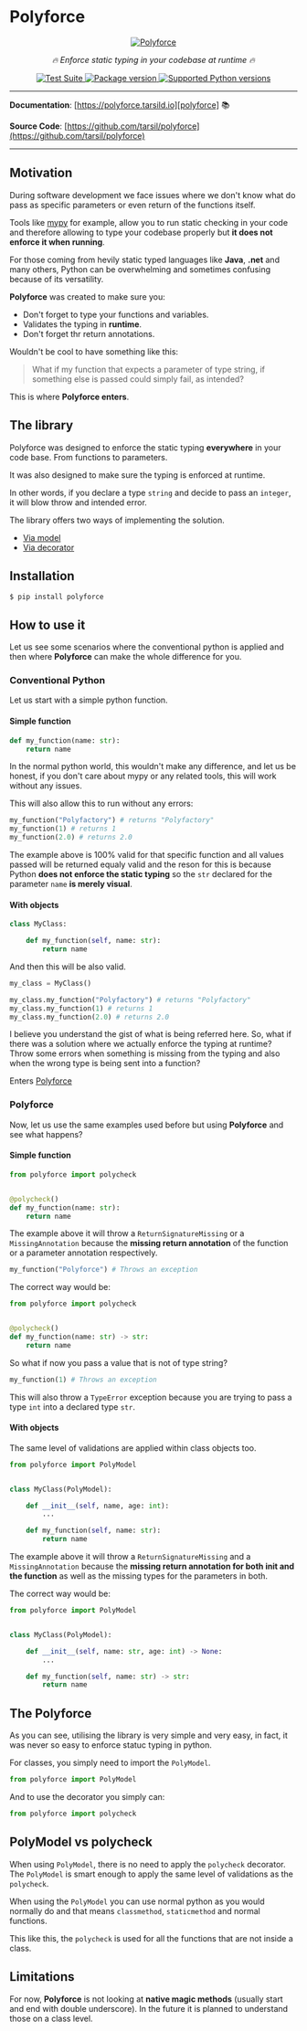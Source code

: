 # Polyforce

<p align="center">
  <a href="https://polyforce.tarsild.io"><img src="https://res.cloudinary.com/tarsild/image/upload/v1696959172/packages/polyforce/logo_pyynl9.png" alt='Polyforce'></a>
</p>

<p align="center">
    <em>🔥 Enforce static typing in your codebase at runtime 🔥</em>
</p>

<p align="center">
<a href="https://github.com/tarsil/polyforce/workflows/Test%20Suite/badge.svg?event=push&branch=main" target="_blank">
    <img src="https://github.com/tarsil/polyforce/workflows/Test%20Suite/badge.svg?event=push&branch=main" alt="Test Suite">
</a>

<a href="https://pypi.org/project/polyforce" target="_blank">
    <img src="https://img.shields.io/pypi/v/polyforce?color=%2334D058&label=pypi%20package" alt="Package version">
</a>

<a href="https://pypi.org/project/polyforce" target="_blank">
    <img src="https://img.shields.io/pypi/pyversions/polyforce.svg?color=%2334D058" alt="Supported Python versions">
</a>
</p>

---

**Documentation**: [https://polyforce.tarsild.io][polyforce] 📚

**Source Code**: [https://github.com/tarsil/polyforce](https://github.com/tarsil/polyforce)

---

## Motivation

During software development we face issues where we don't know what do pass as specific parameters
or even return of the functions itself.

Tools like [mypy][mypy] for example, allow you to run static checking in your code and therefore
allowing to type your codebase properly but **it does not enforce it when running**.

For those coming from hevily static typed languages like **Java**, **.net** and many others, Python
can be overwhelming and sometimes confusing because of its versatility.

**Polyforce** was created to make sure you:

* Don't forget to type your functions and variables.
* Validates the typing in **runtime**.
* Don't forget thr return annotations.

Wouldn't be cool to have something like this:

> What if my function that expects a parameter of type string, if something else is passed could
simply fail, as intended?

This is where **Polyforce enters**.

## The library

Polyforce was designed to enforce the static typing **everywhere** in your code base. From functions
to parameters.

It was also designed to make sure the typing is enforced at runtime.

In other words, if you declare a type `string` and decide to pass an `integer`, it will blow throw
and intended error.

The library offers two ways of implementing the solution.

* [Via model](./model.md)
* [Via decorator](./decorator.md)

## Installation

```shell
$ pip install polyforce
```

## How to use it

Let us see some scenarios where the conventional python is applied and then where **Polyforce**
can make the whole difference for you.

### Conventional Python

Let us start with a simple python function.

#### Simple function

```python
def my_function(name: str):
    return name
```

In the normal python world, this wouldn't make any difference, and let us be honest, if you don't care
about mypy or any related tools, this will work without any issues.

This will also allow this to run without any errors:

```python
my_function("Polyfactory") # returns "Polyfactory"
my_function(1) # returns 1
my_function(2.0) # returns 2.0
```

The example above is 100% valid for that specific function and all values passed will be returned
equaly valid and the reson for this is because Python **does not enforce the static typing** so
the `str` declared for the parameter `name` **is merely visual**.

#### With objects

```python
class MyClass:

    def my_function(self, name: str):
        return name
```

And then this will be also valid.

```python
my_class = MyClass()

my_class.my_function("Polyfactory") # returns "Polyfactory"
my_class.my_function(1) # returns 1
my_class.my_function(2.0) # returns 2.0
```

I believe you understand the gist of what is being referred here. So, what if there was a solution
where we actually enforce the typing at runtime? Throw some errors when something is missing from
the typing and also when the wrong type is being sent into a function?

Enters [Polyforce](#polyforce)

### Polyforce

Now, let us use the same examples used before but using **Polyforce** and see what happens?

#### Simple function

```python hl_lines="1"
from polyforce import polycheck


@polycheck()
def my_function(name: str):
    return name
```

The example above it will throw a `ReturnSignatureMissing` or a `MissingAnnotation`
because the **missing return annotation** of the function or a parameter annotation respectively.

```python
my_function("Polyforce") # Throws an exception
```

The correct way would be:

```python hl_lines="1 5"
from polyforce import polycheck


@polycheck()
def my_function(name: str) -> str:
    return name
```

So what if now you pass a value that is not of type string?

```python
my_function(1) # Throws an exception
```

This will also throw a `TypeError` exception because you are trying to pass a type `int` into a
declared type `str`.

#### With objects

The same level of validations are applied within class objects too.

```python hl_lines="1 4"
from polyforce import PolyModel


class MyClass(PolyModel):

    def __init__(self, name, age: int):
        ...

    def my_function(self, name: str):
        return name
```

The example above it will throw a `ReturnSignatureMissing` and a `MissingAnnotation`
because the **missing return annotation for both __init__ and the function** as well as the missing
types for the parameters in both.

The correct way would be:

```python hl_lines="1 4"
from polyforce import PolyModel


class MyClass(PolyModel):

    def __init__(self, name: str, age: int) -> None:
        ...

    def my_function(self, name: str) -> str:
        return name
```

## The Polyforce

As you can see, utilising the library is very simple and very easy, in fact, it was never so easy to
enforce statuc typing in python.

For classes, you simply need to import the `PolyModel`.

```python
from polyforce import PolyModel
```

And to use the decorator you simply can:

```python
from polyforce import polycheck
```

## PolyModel vs polycheck

When using `PolyModel`, there is no need to apply the `polycheck` decorator. The `PolyModel` is
smart enough to apply the same level of validations as the `polycheck`.

When using the `PolyModel` you can use normal python as you would normally do and that means
`classmethod`, `staticmethod` and normal functions.

This like this, the `polycheck` is used for all the functions that are not inside a class.

## Limitations

For now, **Polyforce** is not looking at **native magic methods** (usually start and end with double underscore).
In the future it is planned to understand those on a class level.

[polyforce]: https://polyforce.tarsild.io
[mypy]: https://mypy.readthedocs.io/en/stable/
